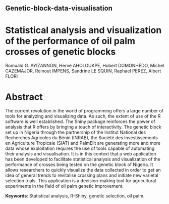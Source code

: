 ## Genetic-block-data-visualisation
# Statistical analysis and visualization of the performance of oil palm crosses of genetic blocks 

Romuald G. AYIZANNON, Hervé AHOLOUKPE, Hubert DOMONHEDO, Michel CAZEMAJOR, Reinout IMPENS, Sandrine LE SQUIN, Raphael PEREZ,  Albert FLORI  

# Abstract
The current revolution in the world of programming offers a large number of tools for analyzing and visualizing data. As such, the extent of use of the R software is well established. The Shiny package reinforces the power of analysis that R offers by bringing a touch of interactivity. The genetic block set up in Nigeria through the partnership of the Institut National des Recherches Agricoles du Bénin (INRAB), the Société des Investissements en Agriculture Tropicale (SIAT) and PalmElit are generating more and more data whose exploitation requires the use of tools capable of automating their analysis and visualisation. It is in this context that a web application has been developed to facilitate statistical analysis and visualization of the performance of crosses being tested on the genetic block of Nigeria.  It allows researchers to quickly visualize the data collected in order to get an idea of general trends to revitalise crossing plans and initiate new varietal selection trials. This application is a decision-making tool for agricultural experiments in the field of oil palm genetic improvement.

**Keywords**: Statistical analysis, R-Shiny, genetic selection, oil palm.

